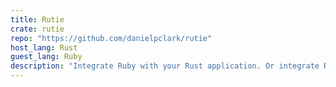 ```yaml
---
title: Rutie
crate: rutie
repo: "https://github.com/danielpclark/rutie"
host_lang: Rust
guest_lang: Ruby
description: "Integrate Ruby with your Rust application. Or integrate Rust with your Ruby application. Continuation of ruru and ruby-sys."
---
```



